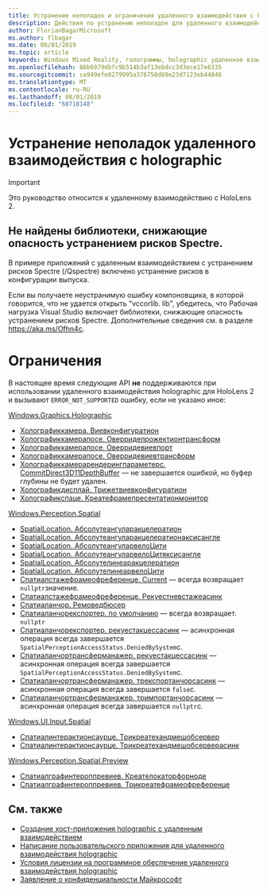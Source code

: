 ```yaml
---
title: Устранение неполадок и ограничения удаленного взаимодействия с holographic
description: Действия по устранению неполадок для удаленного взаимодействия holographic в HoloLens 2.
author: FlorianBagarMicrosoft
ms.author: flbagar
ms.date: 08/01/2019
ms.topic: article
keywords: Windows Mixed Reality, голограммы, holographic удаленное взаимодействие, удаленная визуализация, Сетевая визуализация, HoloLens, удаленные голограммы, устранение неполадок, помощь
ms.openlocfilehash: 86b6979dbfc9b514b3af13ebdcc3d3ece17e6335
ms.sourcegitcommit: ca949efe0279995a376750d89e23d7123eb44846
ms.translationtype: MT
ms.contentlocale: ru-RU
ms.lasthandoff: 08/01/2019
ms.locfileid: "68718148"
---
```

# <a name="holographic-remoting-troubleshooting"></a>Устранение неполадок удаленного взаимодействия с holographic

> [!IMPORTANT]
> Это руководство относится к удаленному взаимодействию с HoloLens 2.

## <a name="spectre-mitigated-libraries-not-found"></a>Не найдены библиотеки, снижающие опасность устранением рисков Spectre.

В примере приложений с удаленным взаимодействием с устранением рисков Spectre (/Qspectre) включено устранение рисков в конфигурации выпуска.

Если вы получаете неустранимую ошибку компоновщика, в которой говорится, что не удается открыть "vccorlib. lib", убедитесь, что Рабочая нагрузка Visual Studio включает библиотеки, снижающие опасность устранением рисков Spectre. Дополнительные сведения см. в разделе https://aka.ms/Ofhn4c.

# <a name="limitations"></a>Ограничения

В настоящее время следующие API **не** поддерживаются при использовании удаленного взаимодействия holographic для HoloLens 2 и вызывают ```ERROR_NOT_SUPPORTED``` ошибку, если не указано иное:

[Windows.Graphics.Holographic](https://docs.microsoft.com/en-us/uwp/api/windows.graphics.holographic)

* [Холографиккамера. Виевконфигуратион](https://docs.microsoft.com/en-us/uwp/api/windows.graphics.holographic.holographiccamera.viewconfiguration)
* [Холографиккамерапосе. Оверридепрожектионтрансформ](https://docs.microsoft.com/en-us/uwp/api/windows.graphics.holographic.holographiccamerapose.overrideprojectiontransform)
* [Холографиккамерапосе. Оверридевиевпорт](https://docs.microsoft.com/en-us/uwp/api/windows.graphics.holographic.holographiccamerapose.overrideviewport)
* [Холографиккамерапосе. Оверридевиевтрансформ](https://docs.microsoft.com/en-us/uwp/api/windows.graphics.holographic.holographiccamerapose.overrideviewtransform)
* [Холографиккамерарендерингпараметерс. CommitDirect3D11DepthBuffer](https://docs.microsoft.com/en-us/uwp/api/windows.graphics.holographic.holographiccamerarenderingparameters.commitdirect3d11depthbuffer#Windows_Graphics_Holographic_HolographicCameraRenderingParameters_CommitDirect3D11DepthBuffer_Windows_Graphics_DirectX_Direct3D11_IDirect3DSurface_) — не завершается ошибкой, но буфер глубины не будет удален.
* [Холографикдисплай. Трижетвиевконфигуратион](https://docs.microsoft.com/en-us/uwp/api/windows.graphics.holographic.holographicdisplay.trygetviewconfiguration)
* [Холографикспаце. Креатефрамепресентатионмонитор](https://docs.microsoft.com/en-us/uwp/api/windows.graphics.holographic.holographicspace.createframepresentationmonitor)

[Windows.Perception.Spatial](https://docs.microsoft.com/en-us/uwp/api/windows.perception.spatial)

* [SpatialLocation. Абсолутеангуларакцелератион](https://docs.microsoft.com/en-us/uwp/api/windows.perception.spatial.spatiallocation.absoluteangularacceleration)
* [SpatialLocation. Абсолутеангуларакцелератионаксисангле](https://docs.microsoft.com/en-us/uwp/api/windows.perception.spatial.spatiallocation.absoluteangularaccelerationaxisangle)
* [SpatialLocation. АбсолутеангуларвелоЦити](https://docs.microsoft.com/en-us/uwp/api/windows.perception.spatial.spatiallocation.absoluteangularvelocity)
* [SpatialLocation. АбсолутеангуларвелоЦитяксисангле](https://docs.microsoft.com/en-us/uwp/api/windows.perception.spatial.spatiallocation.absoluteangularvelocityaxisangle)
* [SpatialLocation. Абсолутелинеаракцелератион](https://docs.microsoft.com/is-is/uwp/api/windows.perception.spatial.spatiallocation.absolutelinearacceleration)
* [SpatialLocation. АбсолутелинеарвелоЦити](https://docs.microsoft.com/en-us/uwp/api/windows.perception.spatial.spatiallocation.absolutelinearvelocity)
* [Спатиалстажефрамеофреференце. Current](https://docs.microsoft.com/en-us/uwp/api/windows.perception.spatial.spatialstageframeofreference.current) — всегда возвращает ```nullptr```значение.
* [Спатиалстажефрамеофреференце. Рекуестневстажеасинк](https://docs.microsoft.com/en-us/uwp/api/windows.perception.spatial.spatialstageframeofreference.requestnewstageasync)
* [Спатиаланчор. Ремоведбюсер](https://docs.microsoft.com/en-us/uwp/api/windows.perception.spatial.spatialanchor.removedbyuser)
* [Спатиаланчорекспортер. по умолчанию](https://docs.microsoft.com/en-us/uwp/api/windows.perception.spatial.spatialanchorexporter.getdefault
) — всегда возвращает. ```nullptr```
* [Спатиаланчорекспортер. рекуестакцессасинк](https://docs.microsoft.com/en-us/uwp/api/windows.perception.spatial.spatialanchorexporter.requestaccessasync
) — асинхронная операция всегда завершается ```SpatialPerceptionAccessStatus.DeniedBySystem```с.
* [Спатиаланчортрансферманажер. рекуестакцессасинк](https://docs.microsoft.com/en-us/uwp/api/windows.perception.spatial.spatialanchortransfermanager.requestaccessasync#Windows_Perception_Spatial_SpatialAnchorTransferManager_RequestAccessAsync) — асинхронная операция всегда завершается ```SpatialPerceptionAccessStatus.DeniedBySystem```с.
* [Спатиаланчортрансферманажер. трекспортанчорсасинк](https://docs.microsoft.com/en-us/uwp/api/windows.perception.spatial.spatialanchortransfermanager.tryexportanchorsasync#Windows_Perception_Spatial_SpatialAnchorTransferManager_TryExportAnchorsAsync_Windows_Foundation_Collections_IIterable_Windows_Foundation_Collections_IKeyValuePair_System_String_Windows_Perception_Spatial_SpatialAnchor___Windows_Storage_Streams_IOutputStream_) — асинхронная операция всегда завершается ```false```с.
* [Спатиаланчортрансферманажер. тримпортанчорсасинк](https://docs.microsoft.com/en-us/uwp/api/windows.perception.spatial.spatialanchortransfermanager.tryimportanchorsasync
) — асинхронная операция всегда завершается ```nullptr```с.

[Windows.UI.Input.Spatial](https://docs.microsoft.com/en-us/uwp/api/windows.ui.input.spatial)

* [Спатиалинтерактионсаурце. Трикреатехандмешобсервер](https://docs.microsoft.com/en-us/uwp/api/windows.ui.input.spatial.spatialinteractionsource.trycreatehandmeshobserver#Windows_UI_Input_Spatial_SpatialInteractionSource_TryCreateHandMeshObserver)
* [Спатиалинтерактионсаурце. Трикреатехандмешобсерверасинк](https://docs.microsoft.com/en-us/uwp/api/windows.ui.input.spatial.spatialinteractionsource.trycreatehandmeshobserverasync)

[Windows.Perception.Spatial.Preview](https://docs.microsoft.com/en-us/uwp/api/windows.perception.spatial.preview)

* [Спатиалграфинтероппревиев. Креателокаторфорноде](https://docs.microsoft.com/en-us/uwp/api/windows.perception.spatial.preview.spatialgraphinteroppreview.createlocatorfornode)
* [Спатиалграфинтероппревиев. Трикреатефрамеофреференце](https://docs.microsoft.com/en-us/uwp/api/windows.perception.spatial.preview.spatialgraphinteroppreview.trycreateframeofreference)

## <a name="see-also"></a>См. также
* [Создание хост-приложения holographic с удаленным взаимодействием](holographic-remoting-create-host.md)
* [Написание пользовательского приложения для удаленного взаимодействия holographic](holographic-remoting-create-player.md)
* [Условия лицензии на программное обеспечение удаленного взаимодействия holographic](https://docs.microsoft.com/en-us/legal/mixed-reality/microsoft-holographic-remoting-software-license-terms)
* [Заявление о конфиденциальности Майкрософт](https://go.microsoft.com/fwlink/?LinkId=521839)